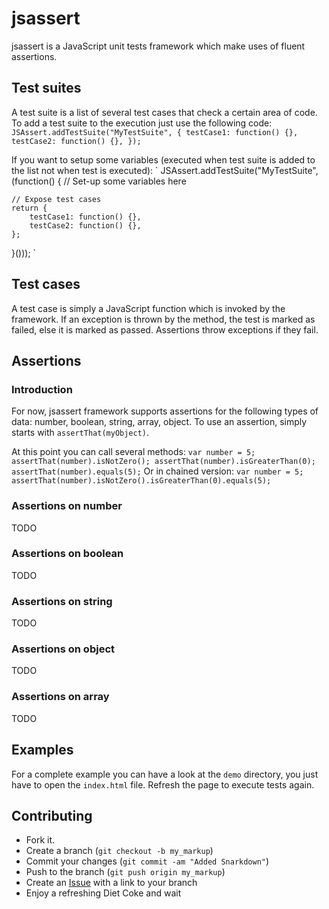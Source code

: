 jsassert
========

jsassert is a JavaScript unit tests framework which make uses of fluent assertions.

Test suites
-----------

A test suite is a list of several test cases that check a certain area of code.
To add a test suite to the execution just use the following code:
`
JSAssert.addTestSuite("MyTestSuite", {
	testCase1: function() {},
	testCase2: function() {},
});
`

If you want to setup some variables (executed when test suite is added to the list not when test is executed):
`
JSAssert.addTestSuite("MyTestSuite", (function() {
	// Set-up some variables here
	
	// Expose test cases
	return {
		testCase1: function() {},
		testCase2: function() {},
	};
}()));
`

Test cases
----------

A test case is simply a JavaScript function which is invoked by the framework. If an exception is thrown by the method, the test is marked
as failed, else it is marked as passed. Assertions throw exceptions if they fail.


Assertions
----------

### Introduction

For now, jsassert framework supports assertions for the following types of data: number, boolean, string, array, object.
To use an assertion, simply starts with `assertThat(myObject)`.

At this point you can call several methods:
`
var number = 5;
assertThat(number).isNotZero();
assertThat(number).isGreaterThan(0);
assertThat(number).equals(5);
`
Or in chained version:
`
var number = 5;
assertThat(number).isNotZero().isGreaterThan(0).equals(5);
`

### Assertions on number

TODO

### Assertions on boolean

TODO

### Assertions on string

TODO

### Assertions on object

TODO

### Assertions on array

TODO


Examples
--------

For a complete example you can have a look at the `demo` directory, you just have to open the `index.html` file.
Refresh the page to execute tests again.


Contributing
------------

-   Fork it.
-   Create a branch (`git checkout -b my_markup`)
-   Commit your changes (`git commit -am "Added Snarkdown"`)
-   Push to the branch (`git push origin my_markup`)
-   Create an [Issue](https://github.com/mkhelif/jsassert/issues) with a link to your branch
-   Enjoy a refreshing Diet Coke and wait